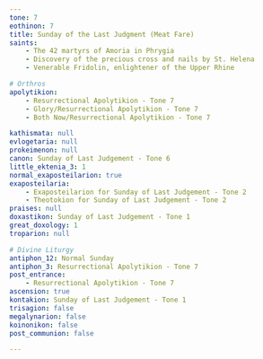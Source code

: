 ```yaml
---
tone: 7
eothinon: 7
title: Sunday of the Last Judgment (Meat Fare)
saints:
    - The 42 martyrs of Amoria in Phrygia
    - Discovery of the precious cross and nails by St. Helena
    - Venerable Fridolin, enlightener of the Upper Rhine

# Orthros
apolytikion:
    - Resurrectional Apolytikion - Tone 7
    - Glory/Resurrectional Apolytikion - Tone 7
    - Both Now/Resurrectional Apolytikion - Tone 7

kathismata: null
evlogetaria: null
prokeimenon: null
canon: Sunday of Last Judgement - Tone 6
little_ektenia_3: 1
normal_exaposteilarion: true
exaposteilaria:
    - Exaposteilarion for Sunday of Last Judgement - Tone 2
    - Theotokion for Sunday of Last Judgement - Tone 2
praises: null
doxastikon: Sunday of Last Judgement - Tone 1
great_doxology: 1
troparion: null

# Divine Liturgy
antiphon_12: Normal Sunday
antiphon_3: Resurrectional Apolytikion - Tone 7
post_entrance:
    - Resurrectional Apolytikion - Tone 7
ascension: true
kontakion: Sunday of Last Judgement - Tone 1
trisagion: false
megalynarion: false
koinonikon: false
post_communion: false

---
```


